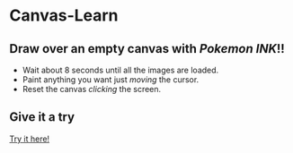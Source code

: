 # Canvas-Learn
## Draw over an empty canvas with *Pokemon INK*!!
- Wait about 8 seconds until all the images are loaded.
- Paint anything you want just *moving* the cursor.
- Reset the canvas *clicking* the screen.  

## Give it a try
[Try it here!](https://francessergi.github.io/Canvas-Learn/)

